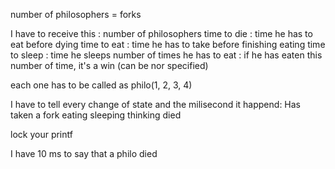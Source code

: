 number of philosophers = forks

I have to receive this : 
    number of philosophers
    time to die : time he has to eat before dying
    time to eat : time he has to take before finishing eating
    time to sleep : time he sleeps
    number of times he has to eat : if he has eaten this number of time, it's a win (can be nor specified)

each one has to be called as philo(1, 2, 3, 4)

I have to tell every change of state and the milisecond it happend:
    Has taken a fork
    eating
    sleeping
    thinking
    died

lock your printf

I have 10 ms to say that a philo died

